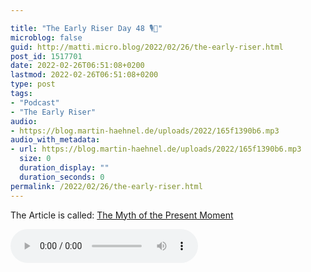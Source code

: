 ```yaml
---

title: "The Early Riser Day 48 🎙🌅"
microblog: false
guid: http://matti.micro.blog/2022/02/26/the-early-riser.html
post_id: 1517701
date: 2022-02-26T06:51:08+0200
lastmod: 2022-02-26T06:51:08+0200
type: post
tags:
- "Podcast"
- "The Early Riser"
audio:
- https://blog.martin-haehnel.de/uploads/2022/165f1390b6.mp3
audio_with_metadata:
- url: https://blog.martin-haehnel.de/uploads/2022/165f1390b6.mp3
  size: 0
  duration_display: ""
  duration_seconds: 0
permalink: /2022/02/26/the-early-riser.html
---
```

The Article is called: [The Myth of the Present Moment](https://link.springer.com/article/10.1007/s12671-014-0333-z)

<audio controls="controls" src="https://blog.martin-haehnel.de/uploads/2022/165f1390b6.mp3" preload="metadata" />
